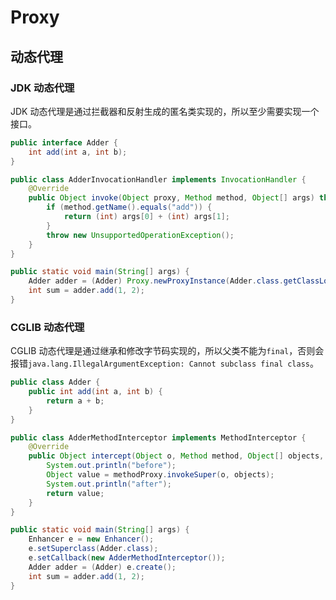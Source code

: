 # Proxy

## 动态代理

### JDK 动态代理

JDK 动态代理是通过拦截器和反射生成的匿名类实现的，所以至少需要实现一个接口。

```java
public interface Adder {
    int add(int a, int b);
}

public class AdderInvocationHandler implements InvocationHandler {
    @Override
    public Object invoke(Object proxy, Method method, Object[] args) throws Throwable {
        if (method.getName().equals("add")) {
            return (int) args[0] + (int) args[1];
        }
        throw new UnsupportedOperationException();
    }
}
```

```java
public static void main(String[] args) {
    Adder adder = (Adder) Proxy.newProxyInstance(Adder.class.getClassLoader(), new Class[]{Adder.class}, new AdderInvocationHandler());
    int sum = adder.add(1, 2);
}
```

### CGLIB 动态代理

CGLIB 动态代理是通过继承和修改字节码实现的，所以父类不能为`final`，否则会报错`java.lang.IllegalArgumentException: Cannot subclass final class`。

```java
public class Adder {
    public int add(int a, int b) {
        return a + b;
    }
}

public class AdderMethodInterceptor implements MethodInterceptor {
    @Override
    public Object intercept(Object o, Method method, Object[] objects, MethodProxy methodProxy) throws Throwable {
        System.out.println("before");
        Object value = methodProxy.invokeSuper(o, objects);
        System.out.println("after");
        return value;
    }
}
```

```java
public static void main(String[] args) {
    Enhancer e = new Enhancer();
    e.setSuperclass(Adder.class);
    e.setCallback(new AdderMethodInterceptor());
    Adder adder = (Adder) e.create();
    int sum = adder.add(1, 2);
}
```